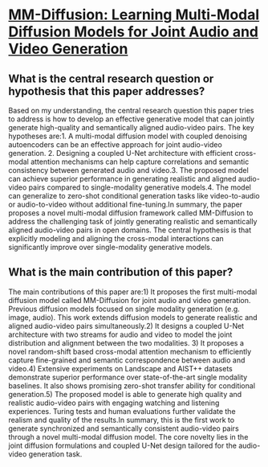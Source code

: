 # [MM-Diffusion: Learning Multi-Modal Diffusion Models for Joint Audio and   Video Generation](https://arxiv.org/abs/2212.09478)

## What is the central research question or hypothesis that this paper addresses?

Based on my understanding, the central research question this paper tries to address is how to develop an effective generative model that can jointly generate high-quality and semantically aligned audio-video pairs. The key hypotheses are:1. A multi-modal diffusion model with coupled denoising autoencoders can be an effective approach for joint audio-video generation. 2. Designing a coupled U-Net architecture with efficient cross-modal attention mechanisms can help capture correlations and semantic consistency between generated audio and video.3. The proposed model can achieve superior performance in generating realistic and aligned audio-video pairs compared to single-modality generative models.4. The model can generalize to zero-shot conditional generation tasks like video-to-audio or audio-to-video without additional fine-tuning.In summary, the paper proposes a novel multi-modal diffusion framework called MM-Diffusion to address the challenging task of jointly generating realistic and semantically aligned audio-video pairs in open domains. The central hypothesis is that explicitly modeling and aligning the cross-modal interactions can significantly improve over single-modality generative models.


## What is the main contribution of this paper?

The main contributions of this paper are:1) It proposes the first multi-modal diffusion model called MM-Diffusion for joint audio and video generation. Previous diffusion models focused on single modality generation (e.g. image, audio). This work extends diffusion models to generate realistic and aligned audio-video pairs simultaneously.2) It designs a coupled U-Net architecture with two streams for audio and video to model the joint distribution and alignment between the two modalities. 3) It proposes a novel random-shift based cross-modal attention mechanism to efficiently capture fine-grained and semantic correspondence between audio and video.4) Extensive experiments on Landscape and AIST++ datasets demonstrate superior performance over state-of-the-art single modality baselines. It also shows promising zero-shot transfer ability for conditional generation.5) The proposed model is able to generate high quality and realistic audio-video pairs with engaging watching and listening experiences. Turing tests and human evaluations further validate the realism and quality of the results.In summary, this is the first work to generate synchronized and semantically consistent audio-video pairs through a novel multi-modal diffusion model. The core novelty lies in the joint diffusion formulations and coupled U-Net design tailored for the audio-video generation task.
